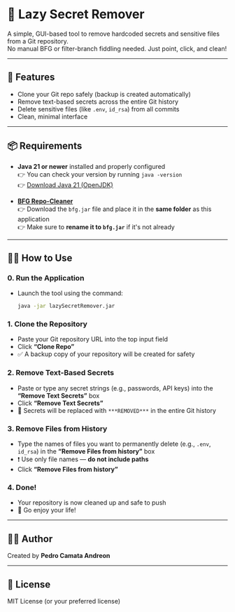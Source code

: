 # 🧹 Lazy Secret Remover

A simple, GUI-based tool to remove hardcoded secrets and sensitive files from a Git repository.  
No manual BFG or filter-branch fiddling needed. Just point, click, and clean!

---

## 🚀 Features

- Clone your Git repo safely (backup is created automatically)
- Remove text-based secrets across the entire Git history
- Delete sensitive files (like `.env`, `id_rsa`) from all commits
- Clean, minimal interface

---

## 📦 Requirements

- **Java 21 or newer** installed and properly configured  
  👉 You can check your version by running `java -version`  
  👉 [Download Java 21 (OpenJDK)](https://jdk.java.net/21/)

- **[BFG Repo-Cleaner](https://rtyley.github.io/bfg-repo-cleaner/)**  
  👉 Download the `bfg.jar` file and place it in the **same folder** as this application  
  👉 Make sure to **rename it to `bfg.jar`** if it's not already

---

## 🧑‍💻 How to Use

### 0. Run the Application
- Launch the tool using the command:
  ```bash
  java -jar lazySecretRemover.jar

### 1. Clone the Repository
- Paste your Git repository URL into the top input field
- Click **“Clone Repo”**
- ✅ A backup copy of your repository will be created for safety

### 2. Remove Text-Based Secrets
- Paste or type any secret strings (e.g., passwords, API keys) into the **“Remove Text Secrets”** box
- Click **“Remove Text Secrets”**
- 🔐 Secrets will be replaced with `***REMOVED***` in the entire Git history

### 3. Remove Files from History
- Type the names of files you want to permanently delete (e.g., `.env`, `id_rsa`) in the **“Remove Files from history”** box
- ❗ Use only file names — **do not include paths**
- Click **“Remove Files from history”**

### 4. Done!
- Your repository is now cleaned up and safe to push
- 🎉 Go enjoy your life!

---

## 👨‍🎨 Author

Created by **Pedro Camata Andreon**

---

## 📝 License

MIT License (or your preferred license)

